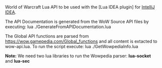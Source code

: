 World of Warcraft Lua API to be used with the [Lua IDEA plugin] for [IntelliJ IDEA](https://www.jetbrains.com/idea/).

The API Documentation is generated from the WoW Source API files by executing:
lua ./GenerateFromAPIDocumentation.lua

The Global API functions are parsed from https://wow.gamepedia.com/Global_functions and all content is extacted to wow-api.lua. To run the script execute:
lua ./GetWowpediaInfo.lua

**Note:** We need two lua libraries to run the Wowpedia parser: **lua-socket** and **lua-sec**
